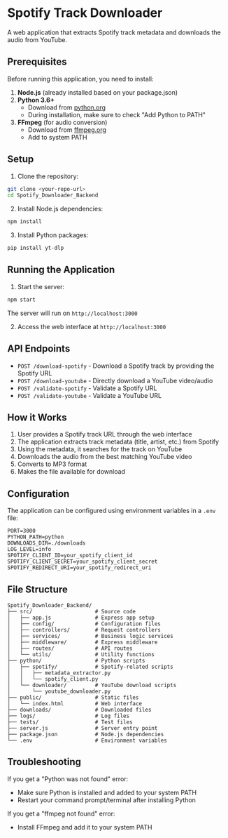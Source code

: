 # Spotify Track Downloader

A web application that extracts Spotify track metadata and downloads the audio from YouTube.

## Prerequisites

Before running this application, you need to install:

1. **Node.js** (already installed based on your package.json)
2. **Python 3.6+** 
   - Download from [python.org](https://www.python.org/downloads/)
   - During installation, make sure to check "Add Python to PATH"
3. **FFmpeg** (for audio conversion)
   - Download from [ffmpeg.org](https://ffmpeg.org/download.html)
   - Add to system PATH

## Setup

1. Clone the repository:
```bash
git clone <your-repo-url>
cd Spotify_Downloader_Backend
```

2. Install Node.js dependencies:
```bash
npm install
```

3. Install Python packages:
```bash
pip install yt-dlp
```

## Running the Application

1. Start the server:
```bash
npm start
```

The server will run on `http://localhost:3000`

2. Access the web interface at `http://localhost:3000`

## API Endpoints

- `POST /download-spotify` - Download a Spotify track by providing the Spotify URL
- `POST /download-youtube` - Directly download a YouTube video/audio
- `POST /validate-spotify` - Validate a Spotify URL
- `POST /validate-youtube` - Validate a YouTube URL

## How it Works

1. User provides a Spotify track URL through the web interface
2. The application extracts track metadata (title, artist, etc.) from Spotify
3. Using the metadata, it searches for the track on YouTube
4. Downloads the audio from the best matching YouTube video
5. Converts to MP3 format
6. Makes the file available for download

## Configuration

The application can be configured using environment variables in a `.env` file:

```env
PORT=3000
PYTHON_PATH=python
DOWNLOADS_DIR=./downloads
LOG_LEVEL=info
SPOTIFY_CLIENT_ID=your_spotify_client_id
SPOTIFY_CLIENT_SECRET=your_spotify_client_secret
SPOTIFY_REDIRECT_URI=your_spotify_redirect_uri
```

## File Structure

```
Spotify_Downloader_Backend/
├── src/                    # Source code
│   ├── app.js              # Express app setup
│   ├── config/             # Configuration files
│   ├── controllers/        # Request controllers
│   ├── services/           # Business logic services
│   ├── middleware/         # Express middleware
│   ├── routes/             # API routes
│   └── utils/              # Utility functions
├── python/                 # Python scripts
│   ├── spotify/            # Spotify-related scripts
│   │   ├── metadata_extractor.py
│   │   └── spotify_client.py
│   └── downloader/         # YouTube download scripts
│       └── youtube_downloader.py
├── public/                 # Static files
│   └── index.html          # Web interface
├── downloads/              # Downloaded files
├── logs/                   # Log files
├── tests/                  # Test files
├── server.js               # Server entry point
├── package.json            # Node.js dependencies
└── .env                    # Environment variables
```

## Troubleshooting

If you get a "Python was not found" error:
- Make sure Python is installed and added to your system PATH
- Restart your command prompt/terminal after installing Python

If you get a "ffmpeg not found" error:
- Install FFmpeg and add it to your system PATH